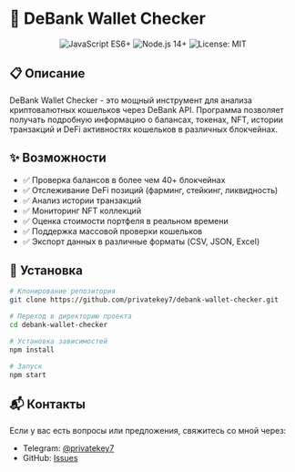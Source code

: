 # 🔎 DeBank Wallet Checker

<div align="center">
  <img src="https://img.shields.io/badge/JavaScript-ES6+-yellow.svg" alt="JavaScript ES6+"/>
  <img src="https://img.shields.io/badge/Node.js-14+-green.svg" alt="Node.js 14+"/>
  <img src="https://img.shields.io/badge/License-MIT-green.svg" alt="License: MIT"/>
</div>

## 📋 Описание

DeBank Wallet Checker - это мощный инструмент для анализа криптовалютных кошельков через DeBank API. Программа позволяет получать подробную информацию о балансах, токенах, NFT, истории транзакций и DeFi активностях кошельков в различных блокчейнах.

## ✨ Возможности

- ✅ Проверка балансов в более чем 40+ блокчейнах
- ✅ Отслеживание DeFi позиций (фарминг, стейкинг, ликвидность)
- ✅ Анализ истории транзакций
- ✅ Мониторинг NFT коллекций
- ✅ Оценка стоимости портфеля в реальном времени
- ✅ Поддержка массовой проверки кошельков
- ✅ Экспорт данных в различные форматы (CSV, JSON, Excel)

## 🚀 Установка

```bash
# Клонирование репозитория
git clone https://github.com/privatekey7/debank-wallet-checker.git

# Переход в директорию проекта
cd debank-wallet-checker

# Установка зависимостей
npm install

# Запуск
npm start
```
## 📬 Контакты

Если у вас есть вопросы или предложения, свяжитесь со мной через:
- Telegram: [@privatekey7](https://t.me/privatekey7)
- GitHub: [Issues](https://github.com/privatekey7/debank-wallet-checker/issues)
